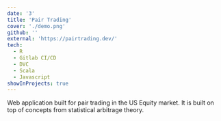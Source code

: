 ```yaml
---
date: '3'
title: 'Pair Trading'
cover: './demo.png'
github: ''
external: 'https://pairtrading.dev/'
tech:
  - R
  - Gitlab CI/CD
  - DVC
  - Scala
  - Javascript
showInProjects: true
---
```


Web application built for pair trading in the US Equity market. It is built on top of concepts from statistical arbitrage theory.
